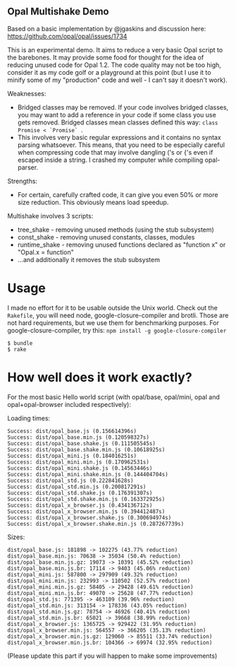 ## Opal Multishake Demo

Based on a basic implementation by @jgaskins and discussion here: https://github.com/opal/opal/issues/1734

This is an experimental demo. It aims to reduce a very basic Opal script to the barebones. It may provide some
food for thought for the idea of reducing unused code for Opal 1.2. The code quality may not be too high, consider
it as my code golf or a playground at this point (but I use it to minify some of my "production" code and well -
I can't say it doesn't work).

Weaknesses:
- Bridged classes may be removed. If your code involves bridged classes, you may want to add a reference in your
  code if some class you use gets removed. Bridged classes mean classes defined this way:
  ```class Promise < `Promise` ```.
- This involves very basic regular expressions and it contains no syntax parsing whatsoever. This means, that you
  need to be especially careful when compressing code that may involve dangling ('s or {'s even if escaped inside
  a string. I crashed my computer while compiling opal-parser.

Strengths:
- For certain, carefully crafted code, it can give you even 50% or more size reduction. This obviously means load
  speedup.

Multishake involves 3 scripts:
- tree_shake - removing unused methods (using the stub subsystem)
- const_shake - removing unused constants, classes, modules
- runtime_shake - removing unused functions declared as "function x" or "Opal.x = function"
- ...and additionally it removes the stub subsystem

# Usage

I made no effort for it to be usable outside the Unix world. Check out the `Rakefile`, you will need
node, google-closure-compiler and brotli. Those are not hard requirements, but we use them for benchmarking purposes.
For google-closure-compiler, try this: `npm install -g google-closure-compiler`

```
$ bundle
$ rake
```

# How well does it work exactly?

For the most basic Hello world script (with opal/base, opal/mini, opal and opal+opal-browser included respectively):

Loading times:

    Success: dist/opal_base.js (0.156614396s)
    Success: dist/opal_base.min.js (0.120598327s)
    Success: dist/opal_base.shake.js (0.111505545s)
    Success: dist/opal_base.shake.min.js (0.10618925s)
    Success: dist/opal_mini.js (0.184016251s)
    Success: dist/opal_mini.min.js (0.170962531s)
    Success: dist/opal_mini.shake.js (0.14563446s)
    Success: dist/opal_mini.shake.min.js (0.144404704s)
    Success: dist/opal_std.js (0.222841628s)
    Success: dist/opal_std.min.js (0.200817291s)
    Success: dist/opal_std.shake.js (0.176391307s)
    Success: dist/opal_std.shake.min.js (0.163372925s)
    Success: dist/opal_x_browser.js (0.434136712s)
    Success: dist/opal_x_browser.min.js (0.394412487s)
    Success: dist/opal_x_browser.shake.js (0.300694974s)
    Success: dist/opal_x_browser.shake.min.js (0.287267739s)

Sizes:

    dist/opal_base.js: 181898 -> 102275 (43.77% reduction)
    dist/opal_base.min.js: 70638 -> 35034 (50.4% reduction)
    dist/opal_base.min.js.gz: 19073 -> 10391 (45.52% reduction)
    dist/opal_base.min.js.br: 17114 -> 9403 (45.06% reduction)
    dist/opal_mini.js: 587800 -> 297909 (49.32% reduction)
    dist/opal_mini.min.js: 232993 -> 110502 (52.57% reduction)
    dist/opal_mini.min.js.gz: 58405 -> 29428 (49.61% reduction)
    dist/opal_mini.min.js.br: 49070 -> 25628 (47.77% reduction)
    dist/opal_std.js: 771395 -> 463109 (39.96% reduction)
    dist/opal_std.min.js: 313154 -> 178336 (43.05% reduction)
    dist/opal_std.min.js.gz: 78754 -> 46926 (40.41% reduction)
    dist/opal_std.min.js.br: 65021 -> 39668 (38.99% reduction)
    dist/opal_x_browser.js: 1365725 -> 929422 (31.95% reduction)
    dist/opal_x_browser.min.js: 564557 -> 366205 (35.13% reduction)
    dist/opal_x_browser.min.js.gz: 129060 -> 85511 (33.74% reduction)
    dist/opal_x_browser.min.js.br: 104366 -> 69974 (32.95% reduction)

(Please update this part if you will happen to make some improvements)
